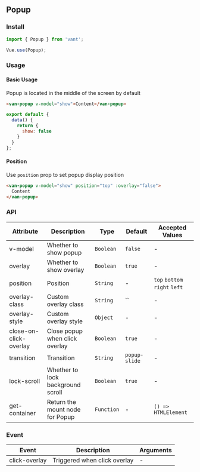 ## Popup

### Install
``` javascript
import { Popup } from 'vant';

Vue.use(Popup);
```

### Usage

#### Basic Usage
Popup is located in the middle of the screen by default

```html
<van-popup v-model="show">Content</van-popup>
```

```javascript
export default {
  data() {
    return {
      show: false
    }
  }
};
```

#### Position
Use `position` prop to set popup display position

```html
<van-popup v-model="show" position="top" :overlay="false">
  Content
</van-popup>
```

### API

| Attribute | Description | Type | Default | Accepted Values |
|-----------|-----------|-----------|-------------|-------------|
| v-model | Whether to show popup | `Boolean` | `false` | - |
| overlay | Whether to show overlay | `Boolean` | `true` | - |
| position | Position | `String` | - | `top` `bottom` `right` `left` |
| overlay-class | Custom overlay class | `String` | `` | - |
| overlay-style | Custom overlay style | `Object` | - | - |
| close-on-click-overlay | Close popup when click overlay | `Boolean` | `true` | - |
| transition | Transition | `String` | `popup-slide` | - |
| lock-scroll | Whether to lock background scroll | `Boolean` | `true` | - |
| get-container | Return the mount node for Popup | `Function` | - | `() => HTMLElement` |

### Event

| Event | Description | Arguments |
|-----------|-----------|-----------|
| click-overlay | Triggered when click overlay | - |
